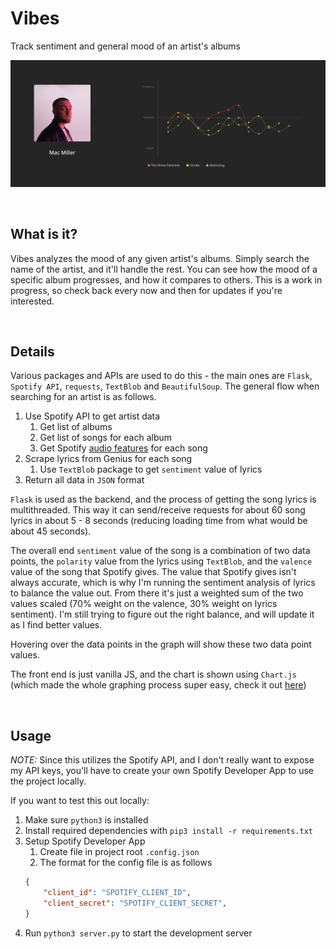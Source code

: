 # Vibes
Track sentiment and general mood of an artist's albums

![Mac Miller Screenshot](assets/screenshot.png)

<br/>

## What is it?

Vibes analyzes the mood of any given artist's albums. Simply search the name of the artist, and it'll handle the rest. You can see how the mood of a specific album progresses, and how it compares to others. This is a work in progress, so check back every now and then for updates if you're interested. 

<br/>

## Details

Various packages and APIs are used to do this - the main ones are `Flask`, `Spotify API`, `requests`, `TextBlob` and `BeautifulSoup`. The general flow when searching for an artist is as follows.

1. Use Spotify API to get artist data
    1. Get list of albums
    2. Get list of songs for each album
    3. Get Spotify [audio features](https://developer.spotify.com/documentation/web-api/reference/tracks/get-audio-features/) for each song
2. Scrape lyrics from Genius for each song
    1. Use `TextBlob` package to get `sentiment` value of lyrics
3. Return all data in `JSON` format

`Flask` is used as the backend, and the process of getting the song lyrics is multithreaded. This way it can send/receive requests for about 60 song lyrics in about 5 - 8 seconds (reducing loading time from what would be about 45 seconds). 

The overall end `sentiment` value of the song is a combination of two data points, the `polarity` value from the lyrics using `TextBlob`, and the `valence` value of the song that Spotify gives. The value that Spotify gives isn't always accurate, which is why I'm running the sentiment analysis of lyrics to balance the value out. From there it's just a weighted sum of the two values scaled (70% weight on the valence, 30% weight on lyrics sentiment). I'm still trying to figure out the right balance, and will update it as I find better values.

Hovering over the data points in the graph will show these two data point values.

The front end is just vanilla JS, and the chart is shown using `Chart.js` (which made the whole graphing process super easy, check it out [here](https://www.chartjs.org/))

<br/>

## Usage

_NOTE:_ Since this utilizes the Spotify API, and I don't really want to expose my API keys, you'll have to create your own Spotify Developer App to use the project locally.

If you want to test this out locally:

1. Make sure `python3` is installed
2. Install required dependencies with `pip3 install -r requirements.txt`
3. Setup Spotify Developer App
    1. Create file in project root `.config.json`
    2. The format for the config file is as follows
    ```json
    {
        "client_id": "SPOTIFY_CLIENT_ID",
        "client_secret": "SPOTIFY_CLIENT_SECRET",
    }
    ```
4. Run `python3 server.py` to start the development server

<br/>
